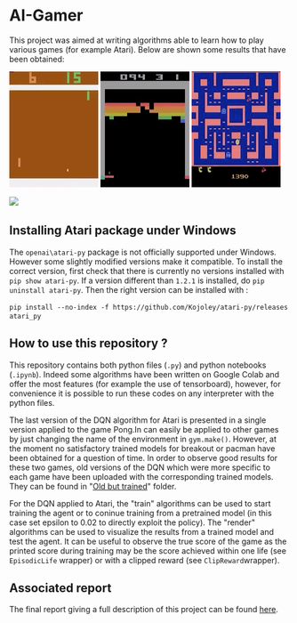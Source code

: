# AI-Gamer

This project was aimed at writing algorithms able to learn how to play various games (for example Atari). Below are shown some results that have been obtained:

![](pong.gif)
![](breakout.gif)
![](pacman.gif)

[![](https://imgur.com/biAiR9L.png)](https://www.youtube.com/watch?v=eeM2Rdbufco)
## Installing Atari package under Windows
The ```openai\atari-py``` package is not officially supported under Windows. However some slightly modified versions make it compatible. To install the correct version, first check that there is currently no versions installed with ```pip show atari-py```. If a version different than ```1.2.1``` is installed, do ```pip uninstall atari-py```. Then the right version can be installed with : 
```
pip install --no-index -f https://github.com/Kojoley/atari-py/releases atari_py
```

## How to use this repository ?
This repository contains both python files (```.py```) and python notebooks (```.ipynb```). Indeed some algorithms have been written on Google Colab and offer the most features (for example the use of tensorboard), however, for convenience it is possible to run these codes on any interpreter with the python files.

The last version of  the DQN algorithm for Atari is presented in a single version applied to the game Pong.In can easily be applied to other games by just changing the name of the environment in ```gym.make()```. However, at the moment no satisfactory trained models for breakout or pacman have been obtained for a question of time. In order to observe good results for these two games, old versions of the DQN which were more specific to each game have been uploaded with the corresponding trained models. They can be found in "[Old but trained](https://github.com/nicolasbdls/AI-Gamer/tree/master/DQN/From%20pixels/Atari/Old%20but%20trained)" folder.

For the DQN applied to Atari, the "train" algorithms can be used to start training the agent or to coninue training from a pretrained model (in this case set epsilon to 0.02 to directly exploit the policy). The "render" algorithms can be used to visualize the results from a trained model and test the agent. It can be useful to observe the true score of the game as the printed score during training may be the score achieved within one life (see ```EpisodicLife``` wrapper) or with a clipped reward (see ```ClipReward```wrapper).

## Associated report
The final report giving a full description of this project can be found [here](https://documentcloud.adobe.com/link/track?uri=urn:aaid:scds:US:cecbce1b-0d7c-4f68-8257-e124e598ae63).
